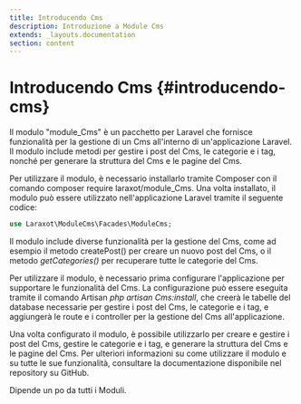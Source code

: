 ```yaml
---
title: Introducendo Cms
description: Introduzione a Module Cms
extends: _layouts.documentation
section: content
---
```


# Introducendo Cms {#introducendo-cms}


Il modulo "module_Cms" è un pacchetto per Laravel che fornisce funzionalità per la gestione di un Cms all'interno di un'applicazione Laravel. Il modulo include metodi per gestire i post del Cms, le categorie e i tag, nonché per generare la struttura del Cms e le pagine del Cms.

Per utilizzare il modulo, è necessario installarlo tramite Composer con il comando composer require laraxot/module_Cms. Una volta installato, il modulo può essere utilizzato nell'applicazione Laravel tramite il seguente codice:

```php
use Laraxot\ModuleCms\Facades\ModuleCms;
```

Il modulo include diverse funzionalità per la gestione del Cms, come ad esempio il metodo createPost() per creare un nuovo post del Cms, o il metodo *getCategories()* per recuperare tutte le categorie del Cms.

Per utilizzare il modulo, è necessario prima configurare l'applicazione per supportare le funzionalità del Cms. La configurazione può essere eseguita tramite il comando Artisan *php artisan Cms:install*, che creerà le tabelle del database necessarie per gestire i post del Cms, le categorie e i tag, e aggiungerà le route e i controller per la gestione del Cms all'applicazione.

Una volta configurato il modulo, è possibile utilizzarlo per creare e gestire i post del Cms, gestire le categorie e i tag, e generare la struttura del Cms e le pagine del Cms. Per ulteriori informazioni su come utilizzare il modulo e su tutte le sue funzionalità, consultare la documentazione disponibile nel repository su GitHub.

Dipende un po da tutti i Moduli.